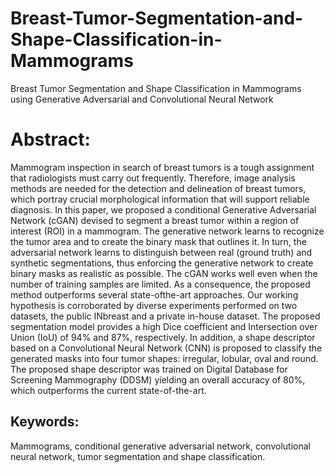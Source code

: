 # Breast-Tumor-Segmentation-and-Shape-Classification-in-Mammograms
Breast Tumor Segmentation and Shape Classification in Mammograms using Generative Adversarial and Convolutional Neural Network

# Abstract:
Mammogram inspection in search of breast tumors is a tough assignment that radiologists
must carry out frequently. Therefore, image analysis methods are needed for the
detection and delineation of breast tumors, which portray crucial morphological information
that will support reliable diagnosis. In this paper, we proposed a conditional
Generative Adversarial Network (cGAN) devised to segment a breast tumor within a
region of interest (ROI) in a mammogram. The generative network learns to recognize
the tumor area and to create the binary mask that outlines it. In turn, the adversarial
network learns to distinguish between real (ground truth) and synthetic segmentations,
thus enforcing the generative network to create binary masks as realistic as possible.
The cGAN works well even when the number of training samples are limited. As a
consequence, the proposed method outperforms several state-ofthe-art approaches. Our
working hypothesis is corroborated by diverse experiments performed on two datasets,
the public INbreast and a private in-house dataset. The proposed segmentation model
provides a high Dice coefficient and Intersection over Union (IoU) of 94% and 87%,
respectively. In addition, a shape descriptor based on a Convolutional Neural Network
(CNN) is proposed to classify the generated masks into four tumor shapes: irregular,
lobular, oval and round. The proposed shape descriptor was trained on Digital
Database for Screening Mammography (DDSM) yielding an overall accuracy of 80%,
which outperforms the current state-of-the-art.

## Keywords: 
Mammograms, conditional generative adversarial network, convolutional
neural network, tumor segmentation and shape classification.

